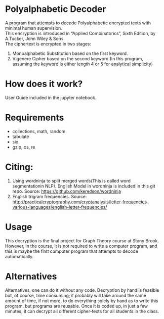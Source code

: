 # Polyalphabetic Decoder
A program that attempts to decode Polyalphabetic encrypted texts with minimal human supervision.  
This encryption is introduced in “Applied Combinatorics”, Sixth Edition, by A.Tucker, John Wiley & Sons.  
The ciphertext is encrypted in two stages:  
1. Monoalphabetic Substitution based on the first keyword.  
2. Vigenere Cipher based on the second keyword.(In this program, assuming the keyword is either length 4 or 5 for analytical simplicity)  

# How does it work?
User Guide included in the jupyter notebook.

# Requirements
* collections, math, random  
* tabulate  
* six  
* gzip, os, re  

# Citing:
1. Using wordninja to split merged words(This is called word segmentationin NLP). English Model in wordninja is included in this git repo. Source: https://github.com/keredson/wordninja  
2. English trigram frequencies. Source: http://practicalcryptography.com/cryptanalysis/letter-frequencies-various-languages/english-letter-frequencies/  

# Usage
This decryption is the final project for Graph Theory course at Stony Brook.  
However, in the course, it is not required to write a computer program, and this is maybe the first computer program that attempts to decode automatically.

# Alternatives
Alternatives, one can do it without any code. Decryption by hand is feasible but, of course, time consuming; it probably will take around the same amount of time, if not more, to do everything solely by hand as to write this program, but programs are reusable. Once it is coded up, in just a few minutes, it can decrypt all different cipher-texts for all students in the class.  